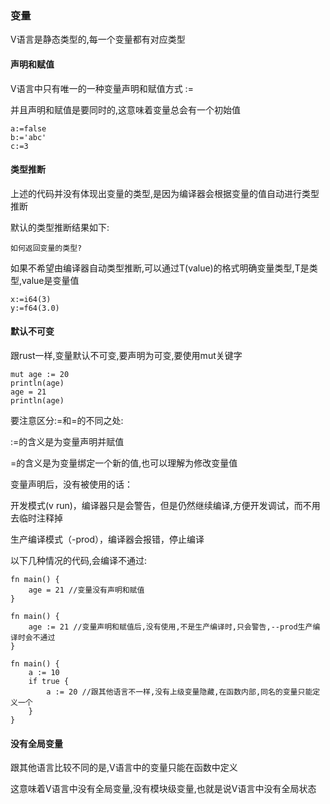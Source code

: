 ### 变量

V语言是静态类型的,每一个变量都有对应类型



#### 声明和赋值

V语言中只有唯一的一种变量声明和赋值方式 :=

并且声明和赋值是要同时的,这意味着变量总会有一个初始值

```
a:=false
b:='abc'
c:=3
```

#### 类型推断

上述的代码并没有体现出变量的类型,是因为编译器会根据变量的值自动进行类型推断

默认的类型推断结果如下:

```
如何返回变量的类型?
```

如果不希望由编译器自动类型推断,可以通过T(value)的格式明确变量类型,T是类型,value是变量值

```
x:=i64(3)
y:=f64(3.0)
```



#### 默认不可变

跟rust一样,变量默认不可变,要声明为可变,要使用mut关键字

```
mut age := 20
println(age)
age = 21
println(age)
```

要注意区分:=和=的不同之处:

:=的含义是为变量声明并赋值

=的含义是为变量绑定一个新的值,也可以理解为修改变量值



变量声明后，没有被使用的话：

开发模式(v run)，编译器只是会警告，但是仍然继续编译,方便开发调试，而不用去临时注释掉

生产编译模式（-prod），编译器会报错，停止编译



以下几种情况的代码,会编译不通过:

```
fn main() {
	age = 21 //变量没有声明和赋值
}
```

```
fn main() {
	age := 21 //变量声明和赋值后,没有使用,不是生产编译时,只会警告,--prod生产编译时会不通过
}
```

```
fn main() {
	a := 10
	if true {
		a := 20 //跟其他语言不一样,没有上级变量隐藏,在函数内部,同名的变量只能定义一个
	}
}
```



#### 没有全局变量

跟其他语言比较不同的是,V语言中的变量只能在函数中定义

这意味着V语言中没有全局变量,没有模块级变量,也就是说V语言中没有全局状态







